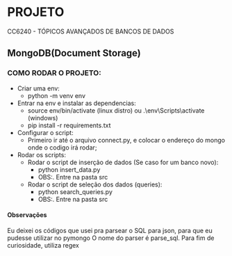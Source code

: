 # PROJETO
CC6240 - TÓPICOS AVANÇADOS DE BANCOS DE DADOS

## MongoDB(Document Storage)

### COMO RODAR O PROJETO:
- Criar uma env: 
    - python -m venv env
- Entrar na env e instalar as dependencias: 
    - source env/bin/activate (linux distro) ou .\env\Scripts\activate (windows)
    - pip install -r requirements.txt
- Configurar o script:
    - Primeiro ir até o arquivo connect.py, e colocar o endereço do mongo onde o codigo irá rodar;
- Rodar os scripts:
    - Rodar o script de inserção de dados (Se caso for um banco novo):
        - python insert_data.py
        - OBS:. Entre na pasta src
    - Rodar o script de seleção dos dados (queries):
        - python search_queries.py
        - OBS:. Entre na pasta src



#### Observações
Eu deixei os códigos que usei pra parsear o SQL para json, para que eu pudesse utilizar no pymongo
O nome do parser é parse_sql. Para fim de curiosidade, utiliza regex